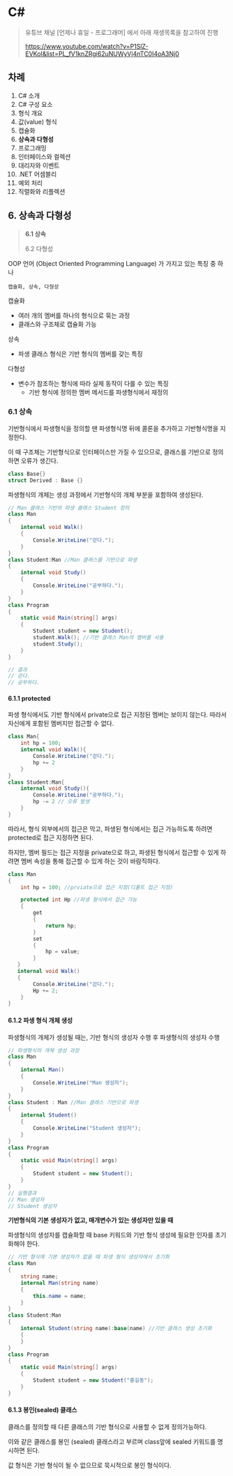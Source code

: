 # C# 

> 유튜브 채널 [언제나 휴일 - 프로그래머] 에서 아래 재생목록을 참고하여 진행
>
> https://www.youtube.com/watch?v=P1SlZ-EVKoI&list=PL_fV1knZRgi62uNUWyVj4nTC0I4oA3Nj0



## 차례

1. C# 소개
2. C# 구성 요소
3. 형식 개요
4. 값(value) 형식
5. 캡슐화
6. **상속과 다형성**
7. 프로그래밍
8. 인터페이스와 컬렉션
9. 대리자와 이벤트
10. .NET 어셈블리
11. 예외 처리
12. 직렬화와 리플렉션



## 6. 상속과 다형성

> **6.1 상속**
>
> 6.2 다형성

OOP 언어 (Object Oriented Programming Language) 가 가지고 있는 특징 중 하나

```
캡슐화, 상속, 다형성
```

캡슐화

- 여러 개의 멤버를 하나의 형식으로 묶는 과정
- 클래스와 구조체로 캡슐화 가능

상속

- 파생 클래스 형식은 기반 형식의 멤버를 갖는 특징

다형성

- 변수가 참조하는 형식에 따라 실제 동작이 다를 수 있는 특징
  - 기반 형식에 정의한 멤버 메서드를 파생형식에서 재정의

### 6.1 상속

기반형식에서 파생형식을 정의할 땐 파생형식명 뒤에 콜론을 추가하고 기반형식명을 지정한다.

이 때 구조체는 기반형식으로 인터페이스만 가질 수 있으므로, 클래스를 기반으로 정의하면 오류가 생긴다.

```c#
class Base{}
struct Derived : Base {}
```

파생형식의 개체는 생성 과정에서 기반형식의 개체 부분을 포함하여 생성된다. 

```c#
// Man 클래스 기반의 파생 클래스 Student 정의
class Man
{
    internal void Walk()
    {
        Console.WriteLine("걷다.");
    }
}
class Student:Man //Man 클래스를 기반으로 파생
{
    internal void Study()
    {
        Console.WriteLine("공부하다.");
    }
}
class Program
{
    static void Main(string[] args)
    {
        Student student = new Student();
        student.Walk(); //기반 클래스 Man의 멤버를 사용
        student.Study();
    }
}

// 결과
// 걷다.
// 공부하다.
```



#### 6.1.1 protected

파생 형식에서도 기반 형식에서 private으로 접근 지정된 멤버는 보이지 않는다. 따라서 자신에게 포함된 멤버지만 접근할 수 없다.

```c#
class Man{
    int hp = 100;
    internal void Walk(){
        Console.WriteLine("걷다.");
        hp += 2
    }
}
class Student:Man{
    internal void Study(){
        Console.WriteLine("공부하다.");
        hp -= 2 // 오류 발생
    }
}
```

따라서, 형식 외부에서의 접근은 막고, 파생된 형식에서는 접근 가능하도록 하려면 protected로 접근 지정하면 된다.

하지만, 멤버 필드는 접근 지정을 private으로 하고, 파생된 형식에서 접근할 수 있게 하려면 멤버 속성을 통해 접근할 수 있게 하는 것이 바람직하다.

```c#
class Man
{
    int hp = 100; //prviate으로 접근 지정(디폴트 접근 지정) 

    protected int Hp //파생 형식에서 접근 가능
    {
        get
        {
            return hp;
        }
        set
        {
            hp = value;
        }
   }
   internal void Walk()
   {
        Console.WriteLine("걷다.");
        Hp += 2;
    }
}
```



#### 6.1.2 파생 형식 개체 생성

파생형식의 개체가 생성될 때는, 기반 형식의 생성자 수행 후 파생형식의 생성자 수행

```c#
// 파생형식의 개체 생성 과정
class Man
{
    internal Man()
    {
        Console.WriteLine("Man 생성자");
    }
}
class Student : Man //Man 클래스 기반으로 파생
{
    internal Student()
    {
        Console.WriteLine("Student 생성자");
    }
}
class Program
{
    static void Main(string[] args)
    {
        Student student = new Student();
    }
}
// 실행결과
// Man 생성자
// Student 생성자
```

**기반형식의 기본 생성자가 없고, 매개변수가 있는 생성자만 있을 때**

파생형식의 생성자를 캡슐화할 때 base 키워드와 기반 형식 생성에 필요한 인자를 초기화해야 한다.

```c#
// 기반 형식에 기본 생성자가 없을 때 파생 형식 생성자에서 초기화
class Man
{
    string name;
    internal Man(string name)
    {
        this.name = name;
    }
}
class Student:Man
{
    internal Student(string name):base(name) //기반 클래스 생성 초기화
    {
    }
}
class Program
{
    static void Main(string[] args)
    {
        Student student = new Student("홍길동");
    }
}
```



#### 6.1.3 봉인(sealed) 클래스

클래스를 정의할 때 다른 클래스의 기반 형식으로 사용할 수 없게 정의가능하다.

이와 같은 클래스를 봉인 (sealed) 클래스라고 부르며 class앞에 sealed 키워드를 명시하면 된다.

값 형식은 기반 형식이 될 수 없으므로 묵시적으로 봉인 형식이다.

